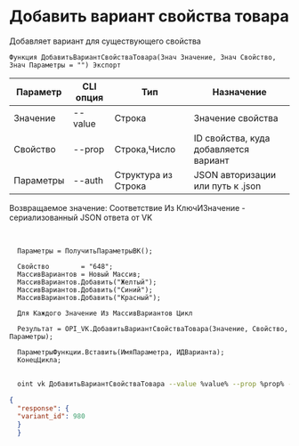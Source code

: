 ﻿---
sidebar_position: 5
---

# Добавить вариант свойства товара
 Добавляет вариант для существующего свойства



`Функция ДобавитьВариантСвойстваТовара(Знач Значение, Знач Свойство, Знач Параметры = "") Экспорт`

  | Параметр | CLI опция | Тип | Назначение |
  |-|-|-|-|
  | Значение | --value | Строка | Значение свойства |
  | Свойство | --prop | Строка,Число | ID свойства, куда добавляется вариант |
  | Параметры | --auth | Структура из Строка | JSON авторизации или путь к .json |

  
  Возвращаемое значение:   Соответствие Из КлючИЗначение - сериализованный JSON ответа от VK

<br/>




```bsl title="Пример кода"
  Параметры = ПолучитьПараметрыВК();
  
  Свойство        = "648";
  МассивВариантов = Новый Массив;
  МассивВариантов.Добавить("Желтый");
  МассивВариантов.Добавить("Синий");
  МассивВариантов.Добавить("Красный");
  
  Для Каждого Значение Из МассивВариантов Цикл
  
  Результат = OPI_VK.ДобавитьВариантСвойстваТовара(Значение, Свойство, Параметры);
  
  ПараметрыФункции.Вставить(ИмяПараметра, ИДВарианта);
  КонецЦикла;
```
	


```sh title="Пример команды CLI"
    
  oint vk ДобавитьВариантСвойстваТовара --value %value% --prop %prop% --auth %auth%

```

```json title="Результат"
{
  "response": {
  "variant_id": 980
  }
  }
```
